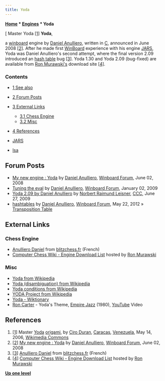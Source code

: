 ```yaml
---
title: Yoda
---
```

**[Home](Home "Home") \* [Engines](Engines "Engines") \* Yoda**



[ Master Yoda <a id="cite-note-1" href="#cite-ref-1">[1]</a>
**Yoda**,  

a [winboard](WinBoard "WinBoard") engine by [Daniel Anulliero](Daniel_Anulliero "Daniel Anulliero"), written in [C](C "C"), announced in June 2008 <a id="cite-note-2" href="#cite-ref-2">[2]</a>. 
After he made first [WinBoard](WinBoard "WinBoard") experience with his engine [JARS](index.php?title=JARS&action=edit&redlink=1 "JARS (page does not exist)"), Yoda was Daniel Anulliero's second attempt, where the final version 2.09 introduced an [hash table](Transposition_Table "Transposition Table") bug <a id="cite-note-3" href="#cite-ref-3">[3]</a>. 
Yoda 1.30 and Yoda 2.09 (bug-fixed) are available from [Ron Murawski's](Ron_Murawski "Ron Murawski") download site <a id="cite-note-4" href="#cite-ref-4">[4]</a>. 



### Contents


* [1 See also](#see-also)
* [2 Forum Posts](#forum-posts)
* [3 External Links](#external-links)
	+ [3.1 Chess Engine](#chess-engine)
	+ [3.2 Misc](#misc)
* [4 References](#references)






* [JARS](index.php?title=JARS&action=edit&redlink=1 "JARS (page does not exist)")
* [Isa](Isa "Isa")


## Forum Posts


* [My new engine : Yoda](http://www.open-aurec.com/wbforum/viewtopic.php?f=2&t=49232) by [Daniel Anulliero](Daniel_Anulliero "Daniel Anulliero"), [Winboard Forum](Computer_Chess_Forums "Computer Chess Forums"), June 02, 2008
* [Tuning the eval](http://www.open-aurec.com/wbforum/viewtopic.php?f=4&t=49818) by [Daniel Anulliero](Daniel_Anulliero "Daniel Anulliero"), [Winboard Forum](Computer_Chess_Forums "Computer Chess Forums"), January 02, 2009
* [Yoda 2.09 by Daniel Anulliero](http://www.talkchess.com/forum/viewtopic.php?t=28681) by [Norbert Raimund Leisner](Norbert_Raimund_Leisner "Norbert Raimund Leisner"), [CCC](CCC "CCC"), June 27, 2009
* [hashtables](http://www.open-aurec.com/wbforum/viewtopic.php?f=4&t=52394) by [Daniel Anulliero](Daniel_Anulliero "Daniel Anulliero"), [Winboard Forum](Computer_Chess_Forums "Computer Chess Forums"), May 22, 2012 » [Transposition Table](Transposition_Table "Transposition Table")


## External Links


### Chess Engine


* [Anulliero Daniel](http://www.blitzchess.fr/fr/common/info/les-programmeurs/anulliero-daniel.html) from [blitzchess.fr](http://www.blitzchess.fr/) (French)
* [Computer Chess Wiki - Engine Download List](http://computer-chess.org/doku.php?id=computer_chess:wiki:download:engine_download_list) hosted by [Ron Murawski](Ron_Murawski "Ron Murawski")


### Misc


* [Yoda from Wikipedia](https://en.wikipedia.org/wiki/Yoda)
* [Yoda (disambiguation) from Wikipedia](https://en.wikipedia.org/wiki/Yoda_(disambiguation))
* [Yoda conditions from Wikipedia](https://en.wikipedia.org/wiki/Yoda_conditions)
* [YODA Project from Wikipedia](https://en.wikipedia.org/wiki/YODA_Project)
* [Yoda - Wiktionary](https://en.wiktionary.org/wiki/Yoda)
* [Ron Carter](Category:Ron_Carter "Category:Ron Carter") - Yoda's Theme, [Empire Jazz](https://en.wikipedia.org/wiki/Empire_Jazz) (1980), [YouTube](https://en.wikipedia.org/wiki/YouTube) Video


 
## References


1. <a id="cite-ref-1" href="#cite-note-1">[1]</a> Master [Yoda](https://en.wikipedia.org/wiki/Yoda) [origami](https://en.wikipedia.org/wiki/Origami), by [Ciro Duran](https://www.flickr.com/people/25076052@N00), [Caracas](https://en.wikipedia.org/wiki/Caracas), [Venezuela](https://en.wikipedia.org/wiki/Venezuela), May 14, 2006, [Wikimedia Commons](https://en.wikipedia.org/wiki/Wikimedia_Commons)
2. <a id="cite-ref-2" href="#cite-note-2">[2]</a> [My new engine : Yoda](http://www.open-aurec.com/wbforum/viewtopic.php?f=2&t=49232) by [Daniel Anulliero](Daniel_Anulliero "Daniel Anulliero"), [Winboard Forum](Computer_Chess_Forums "Computer Chess Forums"), June 02, 2008
3. <a id="cite-ref-3" href="#cite-note-3">[3]</a> [Anulliero Daniel](http://www.blitzchess.fr/fr/common/info/les-programmeurs/anulliero-daniel.html) from [blitzchess.fr](http://www.blitzchess.fr/) (French)
4. <a id="cite-ref-4" href="#cite-note-4">[4]</a> [Computer Chess Wiki - Engine Download List](http://computer-chess.org/doku.php?id=computer_chess:wiki:download:engine_download_list) hosted by [Ron Murawski](Ron_Murawski "Ron Murawski")

**[Up one level](Engines "Engines")**







 
